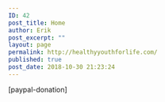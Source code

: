 ```yaml
---
ID: 42
post_title: Home
author: Erik
post_excerpt: ""
layout: page
permalink: http://healthyyouthforlife.com/
published: true
post_date: 2018-10-30 21:23:24
---
```

[paypal-donation]